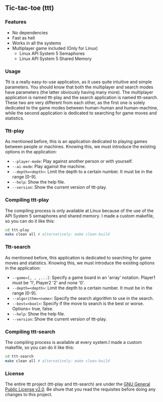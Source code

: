 ## Tic-tac-toe (ttt)

### Features
- No dependencies
- Fast as hell
- Works in all the systems
- Multiplayer game included (Only for Linux)
    - Linux API System 5 Semaphores
    - Linux API System 5 Shared Memory

### Usage
Ttt is a really easy-to-use application, as it uses quite intuitive and simple parameters. You should know that
both the multiplayer and search modes have parameters (the latter obviously having many more). The multiplayer 
application is named ttt-play and the search application is named ttt-search. These two are very different from
each other, as the first one is solely dedicated to the game modes between human-human and human-machine, while
the second application is dedicated to searching for game moves and statistics.

### Ttt-play
As mentioned before, this is an application dedicated to playing games between people or machines. Knowing this,
we must introduce the existing options in the application:

- `--player-mode`: Play against another person or with yourself.
- `--ai-mode`: Play against the machine.
- `--depth=<depth>`: Limit the depth to a certain number. It must be in the range [0-9].
- `--help`: Show the help file.
- `--version`: Show the current version of ttt-play.

### Compiling ttt-play
The compiling process is only available at Linux because of the use of the API System 5 semaphores and shared memory.
I made a custom makefile, so you can do it like this:
```bash
cd ttt-play
make clean all # alternatively: make clean-build
```

### Ttt-search
As mentioned before, this application is dedicated to searching for game moves and statistics. Knowing this, we must
introduce the existing options in the application:

- `--game=[, , ,...]`: Specify a game board in an 'array' notation. Player1 must be '1', Player2 '2' and none '0'.
- `--depth=<depth>`: Limit the depth to a certain number. It must be in the range [0-9].
- `--algorithm=<name>`: Specify the search algorithm to use in the search.
- `--best=<bool>`: Specify if the move to search is the best or worse. Options= true, false.
- `--help`: Show the help file.
- `--version`: Show the current version of ttt-play.

### Compiling ttt-search
The compiling process is available at every system.I made a custom makefile, so you can do it like this:
```bash
cd ttt-search
make clean all # alternatively: make clean-build
```

### License
The entire ttt project (ttt-play and ttt-search) are under the [GNU General Public License v2.0](LICENSE). Be shure that you
read the requisites before doing any changes to this project.
